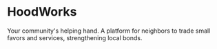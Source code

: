 # HoodWorks
Your community's helping hand. A platform for neighbors to trade small favors and services, strengthening local bonds.
